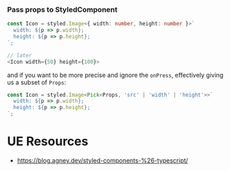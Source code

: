 

### Pass props to StyledComponent
```ts
const Icon = styled.Image<{ width: number, height: number }>`
  width: ${p => p.width};
  height: ${p => p.height};
`;

// later
<Icon width={50} height={100}>
```

and if you want to be more precise and ignore the `onPress`, effectively giving us a subset of `Props`:
```ts
const Icon = styled.Image<Pick<Props, 'src' | 'width' | 'height'>>`
  width: ${p => p.width};
  height: ${p => p.height};
`;
```

# UE Resources
- https://blog.agney.dev/styled-components-%26-typescript/